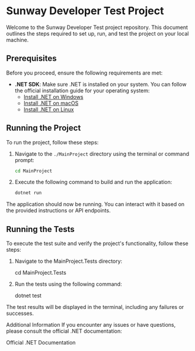 # Sunway Developer Test Project

Welcome to the Sunway Developer Test project repository. This document outlines the steps required to set up, run, and test the project on your local machine.

## Prerequisites

Before you proceed, ensure the following requirements are met:

- **.NET SDK**: Make sure .NET is installed on your system. You can follow the official installation guide for your operating system:
  - [Install .NET on Windows](https://learn.microsoft.com/en-us/dotnet/core/install/windows#install-with-visual-studio-code)
  - [Install .NET on macOS](https://learn.microsoft.com/en-us/dotnet/core/install/macos)
  - [Install .NET on Linux](https://learn.microsoft.com/en-us/dotnet/core/install/linux)

## Running the Project

To run the project, follow these steps:

1. Navigate to the `./MainProject` directory using the terminal or command prompt:

   ```bash
   cd MainProject
   
2. Execute the following command to build and run the application:

    ```bash
    dotnet run

The application should now be running. You can interact with it based on the provided instructions or API endpoints.

## Running the Tests
To execute the test suite and verify the project's functionality, follow these steps:

1. Navigate to the MainProject.Tests directory:

    cd MainProject.Tests

2. Run the tests using the following command:

    dotnet test

The test results will be displayed in the terminal, including any failures or successes.

Additional Information
If you encounter any issues or have questions, please consult the official .NET documentation:

Official .NET Documentation
